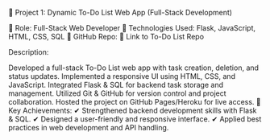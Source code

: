 🔹 Project 1: Dynamic To-Do List Web App (Full-Stack Development)

📍 Role: Full-Stack Web Developer
📍 Technologies Used: Flask, JavaScript, HTML, CSS, SQL
📍 GitHub Repo: 🔗 Link to To-Do List Repo

Description:

Developed a full-stack To-Do List web app with task creation, deletion, and status updates.
Implemented a responsive UI using HTML, CSS, and JavaScript.
Integrated Flask & SQL for backend task storage and management.
Utilized Git & GitHub for version control and project collaboration.
Hosted the project on GitHub Pages/Heroku for live access.
📍 Key Achievements:
✔ Strengthened backend development skills with Flask & SQL.
✔ Designed a user-friendly and responsive interface.
✔ Applied best practices in web development and API handling.
